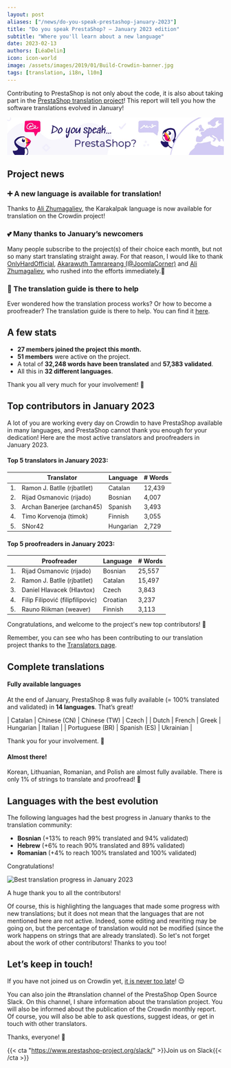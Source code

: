 ```yaml
---
layout: post
aliases: ["/news/do-you-speak-prestashop-january-2023"]
title: "Do you speak PrestaShop? – January 2023 edition"
subtitle: "Where you'll learn about a new language"
date: 2023-02-13
authors: [LéaDelin]
icon: icon-world
image: /assets/images/2019/01/Build-Crowdin-banner.jpg
tags: [translation, i18n, l10n]
---
```


Contributing to PrestaShop is not only about the code, it is also about taking part in the [PrestaShop translation project](https://crowdin.com/project/prestashop-official)! This report will tell you how the software translations evolved in January!

![Crowdin Monthly banner](/assets/images/2019/01/Build-Crowdin-banner.jpg)

## Project news

### ➕ A new language is available for translation!

Thanks to [Ali Zhumagaliev](https://crowdin.com/profile/alizhumagaliev), the Karakalpak language is now available for translation on the Crowdin project!

### 💕 Many thanks to January’s newcomers

Many people subscribe to the project(s) of their choice each month, but not so many start translating straight away. 
For that reason, I would like to thank [OnlyHardOfficial](https://crowdin.com/profile/onlyhardofficial), [Akarawuth Tamrareang (@JoomlaCorner)](https://crowdin.com/profile/joomlacorner) and [Ali Zhumagaliev](https://crowdin.com/profile/alizhumagaliev), who rushed into the efforts immediately.👏

### 📖 The translation guide is there to help

Ever wondered how the translation process works? Or how to become a proofreader? The translation guide is there to help. You can find it [here](https://docs.prestashop-project.org/translating-prestashop/).

## A few stats

* **27 members joined the project this month.**
* **51 members** were active on the project.
* A total of **32,248 words have been translated** and **57,383 validated**.
* All this in **32 different languages**.
 
Thank you all very much for your involvement! 🙌

## Top contributors in January 2023
 
A lot of you are working every day on Crowdin to have PrestaShop available in many languages, and PrestaShop cannot thank you enough for your dedication! Here are the most active translators and proofreaders in January 2023.
 
#### Top 5 translators in January 2023:
 
| |Translator | Language | # Words
|-|---------- | -------- | ----------------
| 1. | Ramon J. Batlle (rjbatllet) | Catalan | 12,439
| 2. | Rijad Osmanovic (rijado) | Bosnian | 4,007
| 3. | Archan Banerjee (archan45) | Spanish | 3,493
| 4. | Timo Korvenoja (timok) | Finnish | 3,055
| 5. | SNor42 | Hungarian | 2,729

#### Top 5 proofreaders in January 2023:
 
| | Proofreader | Language | # Words
|-| ---------- | -------- | ----------------
| 1. | Rijad Osmanovic (rijado) | Bosnian | 25,557
| 2. | Ramon J. Batlle (rjbatllet) | Catalan | 15,497
| 3. | Daniel Hlavacek (Hlavtox) | Czech | 3,843
| 4. | Filip Filipović (filipfilipovic) | Croatian | 3,237
| 5. | Rauno Riikman (weaver) | Finnish | 3,113

Congratulations, and welcome to the project's new top contributors! :clap:
 
Remember, you can see who has been contributing to our translation project thanks to the [Translators page](https://translators.prestashop.com/).
 
## Complete translations
 
#### Fully available languages
 
At the end of January, PrestaShop 8 was fully available (= 100% translated and validated) in **14 languages**. That’s great!

| Catalan | Chinese (CN) | Chinese (TW) | Czech |
| Dutch | French | Greek | Hungarian | Italian | 
| Portuguese (BR) | Spanish (ES) | Ukrainian | 

 Thank you for your involvement. :tada:
 
#### Almost there!

Korean, Lithuanian, Romanian, and Polish are almost fully available. There is only 1% of strings to translate and proofread! 💪

## Languages with the best evolution

The following languages had the best progress in January thanks to the translation community:
 
* **Bosnian** (+13% to reach 99% translated and 94% validated)
* **Hebrew** (+6% to reach 90% translated and 89% validated) 
* **Romanian** (+4% to reach 100% translated and 100% validated)

Congratulations! 

![Best translation progress in January 2023](/assets/images/2023/02/build-crowdin-progress-january23.png)

A huge thank you to all the contributors!
 
Of course, this is highlighting the languages that made some progress with new translations; but it does not mean that the languages that are not mentioned here are not active. Indeed, some editing and rewriting may be going on, but the percentage of translation would not be modified (since the work happens on strings that are already translated). So let's not forget about the work of other contributors! Thanks to you too!

## Let’s keep in touch!

If you have not joined us on Crowdin yet, [it is never too late](https://crowdin.com/project/prestashop-official)! :wink:

You can also join the #translation channel of the PrestaShop Open Source Slack. On this channel, I share information about the translation project. You will also be informed about the publication of the Crowdin monthly report. Of course, you will also be able to ask questions, suggest ideas, or get in touch with other translators.

Thanks, everyone! 🙌

{{< cta "https://www.prestashop-project.org/slack/" >}}Join us on Slack{{< /cta >}}
